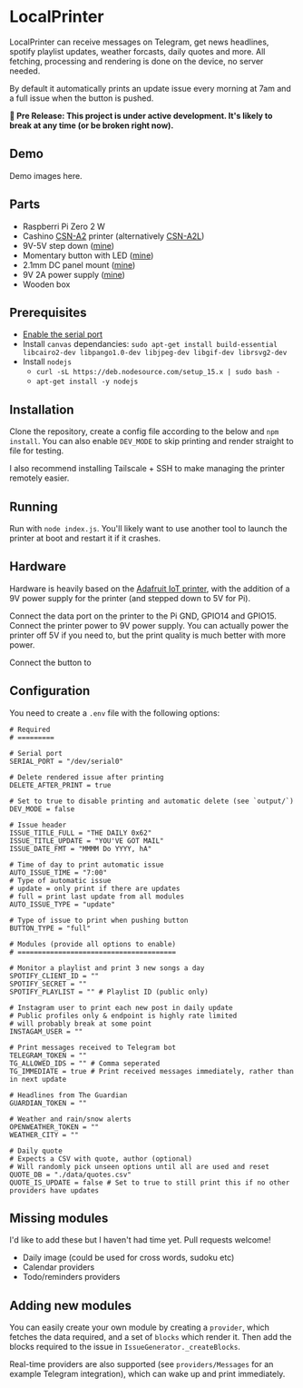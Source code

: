 # LocalPrinter

LocalPrinter can receive messages on Telegram, get news headlines, spotify playlist updates, weather forcasts, daily quotes and more. All fetching, processing and rendering is done on the device, no server needed.

By default it automatically prints an update issue every morning at 7am and a full issue when the button is pushed.

**🚨 Pre Release: This project is under active development. It's likely to break at any time (or be broken right now).**

## Demo

Demo images here.

## Parts

* Raspberri Pi Zero 2 W
* Cashino [CSN-A2](https://www.alibaba.com/product-detail/CASHINO-58mm-Embedded-ticket-printer-CSN_60531714536.html) printer (alternatively [CSN-A2L](https://www.alibaba.com/product-detail/Cashino-CSN-A2-2inch-58mm-Kiosk_1600441215807.html?spm=a2700.galleryofferlist.normal_offer.d_title.658922e1AFb4oR))
* 9V-5V step down ([mine](https://www.ebay.co.uk/itm/193632397779))
* Momentary button with LED ([mine](https://www.ebay.co.uk/itm/183415145654))
* 2.1mm DC panel mount ([mine](https://www.ebay.co.uk/itm/362281631986))
* 9V 2A power supply ([mine](https://www.ebay.co.uk/itm/203296688898))
* Wooden box

## Prerequisites

* [Enable the serial port](https://learn.adafruit.com/adafruits-raspberry-pi-lesson-5-using-a-console-cable/enabling-serial-console#option-2-enabling-via-raspi-config-1961278-5)
* Install `canvas` dependancies: `sudo apt-get install build-essential libcairo2-dev libpango1.0-dev libjpeg-dev libgif-dev librsvg2-dev`
* Install `nodejs`
  * `curl -sL https://deb.nodesource.com/setup_15.x | sudo bash -`
  * `apt-get install -y nodejs`

## Installation

Clone the repository, create a config file according to the below and `npm install`. You can also enable `DEV_MODE` to skip printing and render straight to file for testing.

I also recommend installing Tailscale + SSH to make managing the printer remotely easier.

## Running

Run with `node index.js`. You'll likely want to use another tool to launch the printer at boot and restart it if it crashes.

## Hardware

Hardware is heavily based on the [Adafruit IoT printer](https://learn.adafruit.com/pi-thermal-printer), with the addition of a 9V power supply for the printer (and stepped down to 5V for Pi).

Connect the data port on the printer to the Pi GND, GPIO14 and GPIO15. Connect the printer power to 9V power supply. You can actually power the printer off 5V if you need to, but the print quality is much better with more power.

Connect the button to 

## Configuration

You need to create a `.env` file with the following options:

```
# Required
# =========

# Serial port
SERIAL_PORT = "/dev/serial0"

# Delete rendered issue after printing
DELETE_AFTER_PRINT = true

# Set to true to disable printing and automatic delete (see `output/`)
DEV_MODE = false

# Issue header
ISSUE_TITLE_FULL = "THE DAILY 0x62"
ISSUE_TITLE_UPDATE = "YOU'VE GOT MAIL"
ISSUE_DATE_FMT = "MMMM Do YYYY, hA"

# Time of day to print automatic issue
AUTO_ISSUE_TIME = "7:00"
# Type of automatic issue
# update = only print if there are updates
# full = print last update from all modules
AUTO_ISSUE_TYPE = "update"

# Type of issue to print when pushing button
BUTTON_TYPE = "full"

# Modules (provide all options to enable)
# =======================================

# Monitor a playlist and print 3 new songs a day
SPOTIFY_CLIENT_ID = ""
SPOTIFY_SECRET = ""
SPOTIFY_PLAYLIST = "" # Playlist ID (public only)

# Instagram user to print each new post in daily update
# Public profiles only & endpoint is highly rate limited
# will probably break at some point
INSTAGAM_USER = ""

# Print messages received to Telegram bot
TELEGRAM_TOKEN = ""
TG_ALLOWED_IDS = "" # Comma seperated
TG_IMMEDIATE = true # Print received messages immediately, rather than in next update

# Headlines from The Guardian
GUARDIAN_TOKEN = ""

# Weather and rain/snow alerts
OPENWEATHER_TOKEN = ""
WEATHER_CITY = ""

# Daily quote
# Expects a CSV with quote, author (optional)
# Will randomly pick unseen options until all are used and reset
QUOTE_DB = "./data/quotes.csv"
QUOTE_IS_UPDATE = false # Set to true to still print this if no other providers have updates 
```


## Missing modules

I'd like to add these but I haven't had time yet. Pull requests welcome!

* Daily image (could be used for cross words, sudoku etc)
* Calendar providers
* Todo/reminders providers

## Adding new modules

You can easily create your own module by creating a `provider`, which fetches the data required, and
a set of `blocks` which render it. Then add the blocks required to the issue in `IssueGenerator._createBlocks`.

Real-time providers are also supported (see `providers/Messages` for an example Telegram integration), which
can wake up and print immediately.